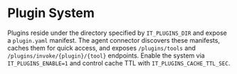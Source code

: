 # Plugin System

Plugins reside under the directory specified by `IT_PLUGINS_DIR` and expose a `plugin.yaml` manifest.
The agent connector discovers these manifests, caches them for quick access, and exposes
`/plugins/tools` and `/plugins/invoke/{plugin}/{tool}` endpoints.
Enable the system via `IT_PLUGINS_ENABLE=1` and control cache TTL with `IT_PLUGINS_CACHE_TTL_SEC`.
